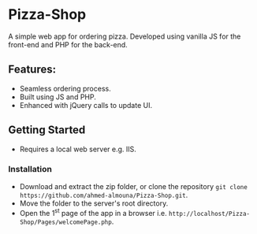 # Pizza-Shop

A simple web app for ordering pizza. Developed using vanilla JS for the front-end and PHP for the back-end.

## Features:
- Seamless ordering process.
- Built using JS and PHP.
- Enhanced with jQuery calls to update UI.
  
## Getting Started

* Requires a local web server e.g. IIS.

### Installation

* Download and extract the zip folder, or clone the repository `git clone https://github.com/ahmed-almouna/Pizza-Shop.git`.
* Move the folder to the server's root directory.
* Open the 1<sup>st</sup> page of the app in a browser i.e. `http://localhost/Pizza-Shop/Pages/welcomePage.php`.
